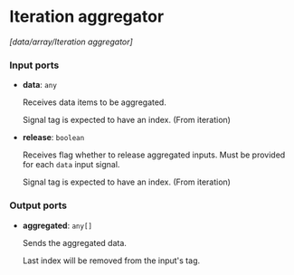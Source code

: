 # Iteration aggregator

_[data/array/Iteration aggregator]_

### Input ports

* __data__: ` any `


    Receives data items to be aggregated.  
      
    Signal tag is expected to have an index. (From iteration)  


* __release__: ` boolean `


    Receives flag whether to release aggregated inputs. Must be provided for each `data` input signal.  
      
    Signal tag is expected to have an index. (From iteration)  

### Output ports

* __aggregated__: ` any[] `


    Sends the aggregated data.  
      
    Last index will be removed from the input's tag.  

